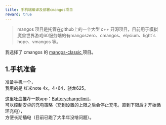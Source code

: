 ```yaml
---
title: 手机端编译及部署cmangos项目
reward: true
---
```


> mangos 项目是托管在github上的一个大型 c++ 开源项目，目前用于模拟魔兽世界游戏60服务端的有mangoszero、cmangos、elysium、light`s hope、vmangos 等。

我选择了 cmangos 的 [ mangos-classic ](https://github.com/cmangos/mangos-classic) 项目。

<!--more-->

## 1.手机准备

准备手机一个，  
我用的是 红米note 4x，4+64，骁龙625。

这里吐血推荐一款app：[Batterychargelimit](https://github.com/sriharshaarangi/BatteryChargeLimit)，  
可以控制安卓的充电策略（充到设置的上限之后会停止充电，直到下限后才开始循环充电），  
方便长期插电（目前已跑了大半年没啥问题）。